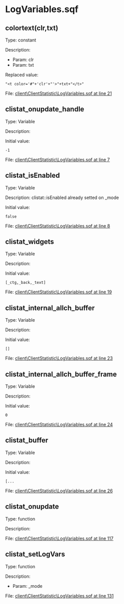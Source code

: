# LogVariables.sqf

## colortext(clr,txt)

Type: constant

Description: 
- Param: clr
- Param: txt

Replaced value:
```sqf
"<t color='#"+'clr'+"'>"+txt+"</t>"
```
File: [client\ClientStatistic\LogVariables.sqf at line 21](../../../Src/client/ClientStatistic/LogVariables.sqf#L21)
## clistat_onupdate_handle

Type: Variable

Description: 


Initial value:
```sqf
-1
```
File: [client\ClientStatistic\LogVariables.sqf at line 7](../../../Src/client/ClientStatistic/LogVariables.sqf#L7)
## clistat_isEnabled

Type: Variable

Description: clistat::isEnabled already setted on _mode


Initial value:
```sqf
false
```
File: [client\ClientStatistic\LogVariables.sqf at line 8](../../../Src/client/ClientStatistic/LogVariables.sqf#L8)
## clistat_widgets

Type: Variable

Description: 


Initial value:
```sqf
[_ctg,_back,_text]
```
File: [client\ClientStatistic\LogVariables.sqf at line 19](../../../Src/client/ClientStatistic/LogVariables.sqf#L19)
## clistat_internal_allch_buffer

Type: Variable

Description: 


Initial value:
```sqf
[]
```
File: [client\ClientStatistic\LogVariables.sqf at line 23](../../../Src/client/ClientStatistic/LogVariables.sqf#L23)
## clistat_internal_allch_buffer_frame

Type: Variable

Description: 


Initial value:
```sqf
0
```
File: [client\ClientStatistic\LogVariables.sqf at line 24](../../../Src/client/ClientStatistic/LogVariables.sqf#L24)
## clistat_buffer

Type: Variable

Description: 


Initial value:
```sqf
[...
```
File: [client\ClientStatistic\LogVariables.sqf at line 26](../../../Src/client/ClientStatistic/LogVariables.sqf#L26)
## clistat_onupdate

Type: function

Description: 


File: [client\ClientStatistic\LogVariables.sqf at line 117](../../../Src/client/ClientStatistic/LogVariables.sqf#L117)
## clistat_setLogVars

Type: function

Description: 
- Param: _mode

File: [client\ClientStatistic\LogVariables.sqf at line 131](../../../Src/client/ClientStatistic/LogVariables.sqf#L131)
